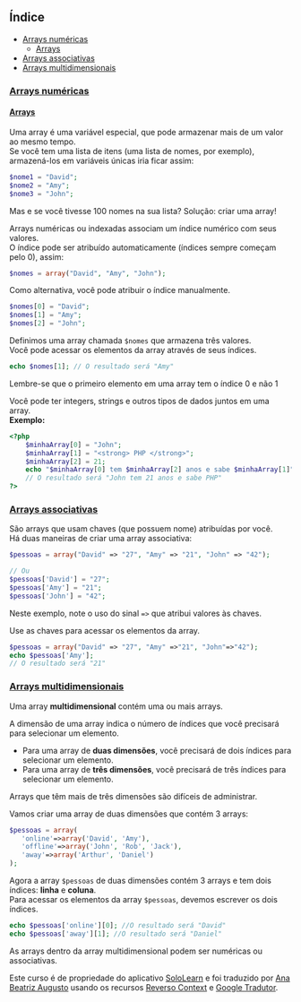 ## Índice
- [Arrays numéricas](#arrays-numéricas)
	- [Arrays](#arrays)
- [Arrays associativas](#arrays-associativas)
- [Arrays multidimensionais](#arrays-multidimensionais)

### [Arrays numéricas](#índice)
#### [Arrays](#índice)
Uma array é uma variável especial, que pode armazenar mais de um valor ao mesmo tempo.<br>
Se você tem uma lista de itens (uma lista de nomes, por exemplo), armazená-los em variáveis únicas iria ficar assim:

```php
$nome1 = "David"; 
$nome2 = "Amy"; 
$nome3 = "John";
```

Mas e se você tivesse 100 nomes na sua lista? Solução: criar uma array!

Arrays numéricas ou indexadas associam um índice numérico com seus valores.<br>
O índice pode ser atribuído automaticamente (índices sempre começam pelo 0), assim:

```php
$nomes = array("David", "Amy", "John");
```

Como alternativa, você pode atribuir o índice manualmente.

```php
$nomes[0] = "David";
$nomes[1] = "Amy";
$nomes[2] = "John";
```

Definimos uma array chamada `$nomes` que armazena três valores.<br>
Você pode acessar os elementos da array através de seus índices.

```php
echo $nomes[1]; // O resultado será "Amy"
```

Lembre-se que o primeiro elemento em uma array tem o índice 0 e não 1

Você pode ter integers, strings e outros tipos de dados juntos em uma array.<br>
__Exemplo:__

```php
<?php
	$minhaArray[0] = "John";
	$minhaArray[1] = "<strong> PHP </strong>";
	$minhaArray[2] = 21;
	echo "$minhaArray[0] tem $minhaArray[2] anos e sabe $minhaArray[1]";
	// O resultado será "John tem 21 anos e sabe PHP"
?>
```

### [Arrays associativas](#índice)
São arrays que usam chaves (que possuem nome) atribuídas por você.<br>
Há duas maneiras de criar uma array associativa:

```php
$pessoas = array("David" => "27", "Amy" => "21", "John" => "42");

// Ou
$pessoas['David'] = "27";
$pessoas['Amy'] = "21";
$pessoas['John'] = "42";
```

Neste exemplo, note o uso do sinal `=>` que atribui valores às chaves.

Use as chaves para acessar os elementos da array.

```php
$pessoas = array("David" => "27", "Amy" =>"21", "John"=>"42");
echo $pessoas['Amy'];
// O resultado será "21"
```

### [Arrays multidimensionais](#índice)
Uma array __multidimensional__ contém uma ou mais arrays.

A dimensão de uma array indica o número de índices que você precisará para selecionar um elemento.
* Para uma array de __duas dimensões__, você precisará de dois índices para selecionar um elemento.
*  Para uma array de __três dimensões__, você precisará de três índices para selecionar um elemento.

Arrays que têm mais de três dimensões são difíceis de administrar.

Vamos criar uma array de duas dimensões que contém 3 arrays:
```php
$pessoas = array(
   'online'=>array('David', 'Amy'),
   'offline'=>array('John', 'Rob', 'Jack'),
   'away'=>array('Arthur', 'Daniel')
);
```
Agora a array `$pessoas` de duas dimensões contém 3 arrays e tem dois índices: __linha__ e __coluna__.<br>Para acessar os elementos da array `$pessoas`, devemos escrever os dois índices.
```php
echo $pessoas['online'][0]; //O resultado será "David"
echo $pessoas['away'][1]; //O resultado será "Daniel"
```
As arrays dentro da array multidimensional podem ser numéricas ou associativas.

Este curso é de propriedade do aplicativo [SoloLearn](https://www.google.com/url?q=https://play.google.com/store/apps/details?id%3Dcom.sololearn&sa=D&ust=1576783845736000&usg=AFQjCNGtodbaSu06Z4kEDTksKn0tg7eK-w) e foi traduzido por [Ana Beatriz Augusto](https://www.linkedin.com/in/anabeatrizz/) usando os recursos [Reverso Context](https://context.reverso.net/translation/) e [Google Tradutor](https://translate.google.com.br/?hl=pt-BR).
<!--stackedit_data:
eyJoaXN0b3J5IjpbLTE0MjIxNDU3NjBdfQ==
-->